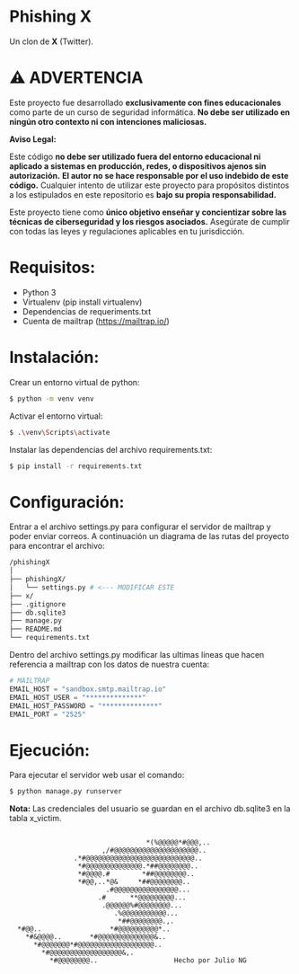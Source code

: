 # Phishing X

Un clon de **X** (Twitter).

# ⚠️ ADVERTENCIA

Este proyecto fue desarrollado **exclusivamente con fines educacionales** como parte de un curso de seguridad informática. **No debe ser utilizado en ningún otro contexto ni con intenciones maliciosas.**

**Aviso Legal:**

Este código **no debe ser utilizado fuera del entorno educacional ni aplicado a sistemas en producción, redes, o dispositivos ajenos sin autorización.**
**El autor no se hace responsable por el uso indebido de este código.** Cualquier intento de utilizar este proyecto para propósitos distintos a los estipulados en este repositorio es **bajo su propia responsabilidad.**

Este proyecto tiene como **único objetivo enseñar y concientizar sobre las técnicas de ciberseguridad y los riesgos asociados.** Asegúrate de cumplir con todas las leyes y regulaciones aplicables en tu jurisdicción.

# Requisitos:

- Python 3
- Virtualenv (pip install virtualenv)
- Dependencias de requeriments.txt
- Cuenta de mailtrap (https://mailtrap.io/)

# Instalación:

Crear un entorno virtual de python:

```bash
$ python -m venv venv
```

Activar el entorno virtual:

```bash
$ .\venv\Scripts\activate
```

Instalar las dependencias del archivo requirements.txt:

```bash
$ pip install -r requirements.txt
```

# Configuración:

Entrar a el archivo settings.py para configurar el servidor de mailtrap y poder enviar correos. A continuación un diagrama de las rutas del proyecto para encontrar el archivo:

```bash
/phishingX
│
├── phishingX/
│   └── settings.py # <--- MODIFICAR ESTE
├── x/
├── .gitignore
├── db.sqlite3
├── manage.py
├── README.md
└── requirements.txt
```

Dentro del archivo settings.py modificar las ultimas lineas que hacen referencia a mailtrap con los datos de nuestra cuenta:

```python
# MAILTRAP
EMAIL_HOST = "sandbox.smtp.mailtrap.io"
EMAIL_HOST_USER = "**************"
EMAIL_HOST_PASSWORD = "**************"
EMAIL_PORT = "2525"
```

# Ejecución:

Para ejecutar el servidor web usar el comando:

```bash
$ python manage.py runserver
```

**Nota:** Las credenciales del usuario se guardan en el archivo db.sqlite3 en la tabla x_victim.

```

                                  *(%@@@@@*#@@@,..
                       ,/#@@@@@@@@@@@@@@@@@@@@@..
                .*#@@@@@@@@@@@@@@@@@@@@@@@@@@@..
                 *#@@@@@@@@@@@@@@.*##@@@@@@@@..
                 *#@@@@.#        *##@@@@@@@@..
                 *#@@,..*@&     *##@@@@@@@@..
                        .#@@@@@@@@@@@@@@@@...
                      .#      **@@@@@@@@@...
                       .@@@@@@%#@@@@@@@@...
                          .%@@@@@@@@@@@...
                           *##@@@@@@@@.,.
  *#@@..                 *#@@@@@@@@@@*..
    *#&@@@@..       *#@@@@@@@@@@@@@@&..
      *#@@@@@@@*#@@@@@@@@@@@@@@@@@@@..
        *#@@@@@@@@@@@@@@@@@@&,.
          *#@@@@@@@@..                   Hecho por Julio NG
```
